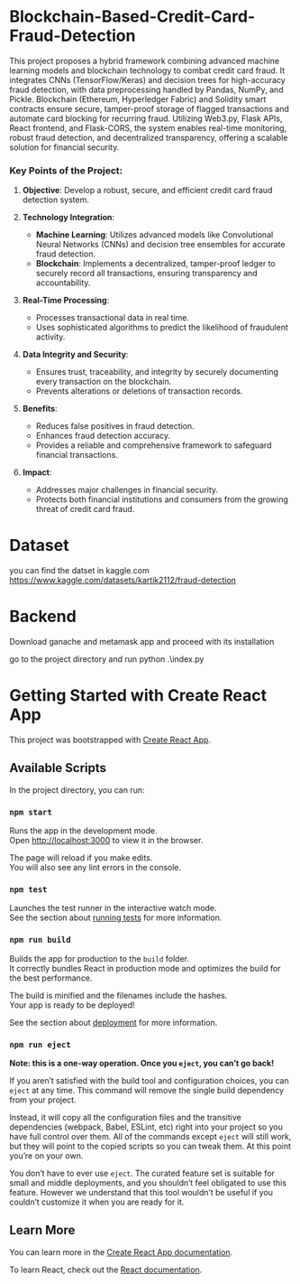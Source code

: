 # Blockchain-Based-Credit-Card-Fraud-Detection

This project proposes a hybrid framework combining advanced machine learning models and blockchain technology to combat credit card fraud. It integrates CNNs (TensorFlow/Keras) and decision trees for high-accuracy fraud detection, with data preprocessing handled by Pandas, NumPy, and Pickle. Blockchain (Ethereum, Hyperledger Fabric) and Solidity smart contracts ensure secure, tamper-proof storage of flagged transactions and automate card blocking for recurring fraud. Utilizing Web3.py, Flask APIs, React frontend, and Flask-CORS, the system enables real-time monitoring, robust fraud detection, and decentralized transparency, offering a scalable solution for financial security.

### Key Points of the Project:

1. **Objective**: Develop a robust, secure, and efficient credit card fraud detection system.

2. **Technology Integration**:
   - **Machine Learning**: Utilizes advanced models like Convolutional Neural Networks (CNNs) and decision tree ensembles for accurate fraud detection.
   - **Blockchain**: Implements a decentralized, tamper-proof ledger to securely record all transactions, ensuring transparency and accountability.

3. **Real-Time Processing**:
   - Processes transactional data in real time.
   - Uses sophisticated algorithms to predict the likelihood of fraudulent activity.

4. **Data Integrity and Security**:
   - Ensures trust, traceability, and integrity by securely documenting every transaction on the blockchain.
   - Prevents alterations or deletions of transaction records.

5. **Benefits**:
   - Reduces false positives in fraud detection.
   - Enhances fraud detection accuracy.
   - Provides a reliable and comprehensive framework to safeguard financial transactions.

6. **Impact**:
   - Addresses major challenges in financial security.
   - Protects both financial institutions and consumers from the growing threat of credit card fraud.
  

# Dataset
you can find the datset in kaggle.com
https://www.kaggle.com/datasets/kartik2112/fraud-detection


# Backend
Download ganache and metamask app and proceed with its installation

go to the project directory and run python .\index.py


# Getting Started with Create React App

This project was bootstrapped with [Create React App](https://github.com/facebook/create-react-app).

## Available Scripts

In the project directory, you can run:

### `npm start`

Runs the app in the development mode.\
Open [http://localhost:3000](http://localhost:3000) to view it in the browser.

The page will reload if you make edits.\
You will also see any lint errors in the console.

### `npm test`

Launches the test runner in the interactive watch mode.\
See the section about [running tests](https://facebook.github.io/create-react-app/docs/running-tests) for more information.

### `npm run build`

Builds the app for production to the `build` folder.\
It correctly bundles React in production mode and optimizes the build for the best performance.

The build is minified and the filenames include the hashes.\
Your app is ready to be deployed!

See the section about [deployment](https://facebook.github.io/create-react-app/docs/deployment) for more information.

### `npm run eject`

**Note: this is a one-way operation. Once you `eject`, you can’t go back!**

If you aren’t satisfied with the build tool and configuration choices, you can `eject` at any time. This command will remove the single build dependency from your project.

Instead, it will copy all the configuration files and the transitive dependencies (webpack, Babel, ESLint, etc) right into your project so you have full control over them. All of the commands except `eject` will still work, but they will point to the copied scripts so you can tweak them. At this point you’re on your own.

You don’t have to ever use `eject`. The curated feature set is suitable for small and middle deployments, and you shouldn’t feel obligated to use this feature. However we understand that this tool wouldn’t be useful if you couldn’t customize it when you are ready for it.

## Learn More

You can learn more in the [Create React App documentation](https://facebook.github.io/create-react-app/docs/getting-started).

To learn React, check out the [React documentation](https://reactjs.org/).
